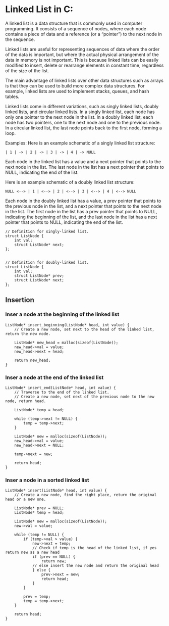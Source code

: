 # Linked List in C:

A linked list is a data structure that is commonly used in computer programming. It consists of a sequence of nodes, where each node contains a piece of data and a reference (or a “pointer”) to the next node in the sequence.

Linked lists are useful for representing sequences of data where the order of the data is important, but where the actual physical arrangement of the data in memory is not important. This is because linked lists can be easily modified to insert, delete or rearrange elements in constant time, regardless of the size of the list.

The main advantage of linked lists over other data structures such as arrays is that they can be used to build more complex data structures. For example, linked lists are used to implement stacks, queues, and hash tables.

Linked lists come in different variations, such as singly linked lists, doubly linked lists, and circular linked lists. In a singly linked list, each node has only one pointer to the next node in the list. In a doubly linked list, each node has two pointers, one to the next node and one to the previous node. In a circular linked list, the last node points back to the first node, forming a loop.

Examples: Here is an example schematic of a singly linked list structure:

```| 1 | -> | 2 | -> | 3 | -> | 4 | -> NULL```

Each node in the linked list has a value and a next pointer that points to the next node in the list. The last node in the list has a next pointer that points to NULL, indicating the end of the list.

Here is an example schematic of a doubly linked list structure:

```NULL <--> | 1 | <--> | 2 | <--> | 3 | <--> | 4 | <--> NULL```

Each node in the doubly linked list has a value, a prev pointer that points to the previous node in the list, and a next pointer that points to the next node in the list. The first node in the list has a prev pointer that points to NULL, indicating the beginning of the list, and the last node in the list has a next pointer that points to NULL, indicating the end of the list.


```
// Definition for singly-linked list.
struct ListNode {
    int val;
    struct ListNode* next;
};


// Definition for doubly-linked list.
struct ListNode {
    int val;
    struct ListNode* prev;
    struct ListNode* next;
};
```

## Insertion

### Inser a node at the beginning of the linked list

```
ListNode* insert_beginning(ListNode* head, int value) {
    // Create a new node, set next to the head of the linked list, return the new node.

    ListNode* new_head = malloc(sizeof(ListNode));
    new_head->val = value;
    new_head->next = head;
    
    return new_head;
}
```

### Inser a node at the end of the linked list 

```
ListNode* insert_end(ListNode* head, int value) {
    // Traverse to the end of the linked list.
    // Create a new node, set next of the previous node to the new node, return head.

    ListNode* temp = head;
    
    while (temp->next != NULL) {
        temp = temp->next;
    }

    ListNode* new = malloc(sizeof(ListNode));
    new_head->val = value;
    new_head->next = NULL;

    temp->next = new;
    
    return head;
}
```

### Inser a node in a sorted linked list

```
ListNode* insert(ListNode* head, int value) {
    // Create a new node, find the right place, return the original head or a new one.

    ListNode* prev = NULL;
    ListNode* temp = head;

    ListNode* new = malloc(sizeof(ListNode));
    new->val = value;
    
    while (temp != NULL) {
        if (temp->val > value) {
            new->next = temp;
            // Check if temp is the head of the linked list, if yes return new as a new head
            if (prev == NULL) {
                return new;
            // else insert the new node and return the original head
            } else {
                prev->next = new;
                return head;
            }
        }

        prev = temp;
        temp = temp->next;
    }
    
    return head;
}
```